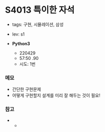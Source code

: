 # S4013 특이한 자석

- tags: 구현, 시뮬레이션, 삼성
- lev: s1

- **Python3**
  - 220429
  - 57:50 .90
  - 시도: 1번

### 메모
 - 간단한 구현문제
 - 어떻게 구현할지 설계를 미리 잘 해두는 것이 필요!

### 참고
 - -